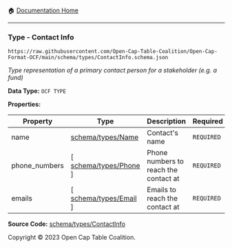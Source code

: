 :house: [Documentation Home](../../../README.md)

---

### Type - Contact Info

`https://raw.githubusercontent.com/Open-Cap-Table-Coalition/Open-Cap-Format-OCF/main/schema/types/ContactInfo.schema.json`

_Type representation of a primary contact person for a stakeholder (e.g. a fund)_

**Data Type:** `OCF TYPE`

**Properties:**

| Property      | Type                                 | Description                           | Required   |
| ------------- | ------------------------------------ | ------------------------------------- | ---------- |
| name          | [schema/types/Name](./Name.md)       | Contact's name                        | `REQUIRED` |
| phone_numbers | [ [schema/types/Phone](./Phone.md) ] | Phone numbers to reach the contact at | `REQUIRED` |
| emails        | [ [schema/types/Email](./Email.md) ] | Emails to reach the contact at        | `REQUIRED` |

**Source Code:** [schema/types/ContactInfo](../../../../schema/types/ContactInfo.schema.json)

Copyright © 2023 Open Cap Table Coalition.
